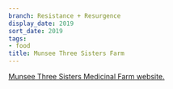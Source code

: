 ```yaml
---
branch: Resistance + Resurgence
display_date: 2019
sort_date: 2019
tags:
- food
title: Munsee Three Sisters Farm
---
```


[Munsee Three Sisters Medicinal Farm website.](https://munseethreesisters.org/)
